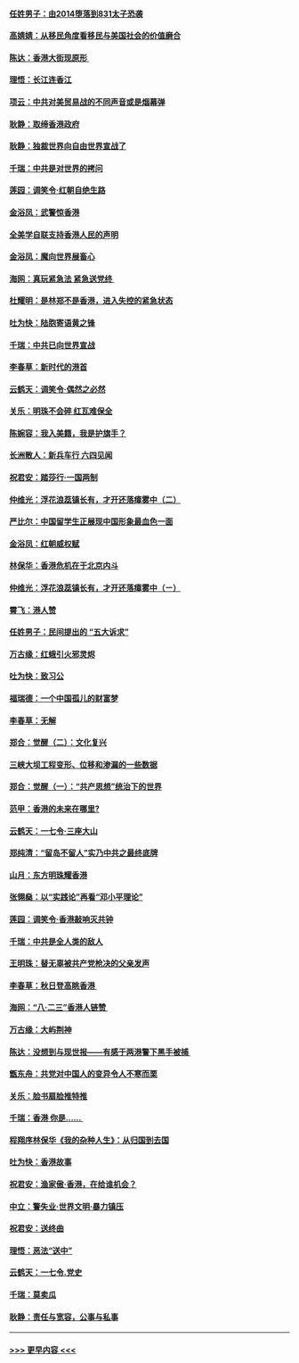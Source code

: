 #### [任姓男子：由2014堕落到831太子恐袭](../pages/nsc993/n11496683.md?t=09040411) 
#### [高婧婧：从移民角度看移民与美国社会的价值磨合](../pages/nsc993/n11495757.md?t=09040411) 
#### [陈达：香港大街现原形 ](../pages/nsc993/n11495441.md?t=09040411) 
#### [理悟：长江连香江](../pages/nsc993/n11495377.md?t=09040411) 
#### [项云：中共对美贸易战的不同声音或是烟幕弹](../pages/nsc993/n11494929.md?t=09040411) 
#### [耿静：取缔香港政府](../pages/nsc993/n11494218.md?t=09040411) 
#### [耿静：独裁世界向自由世界宣战了](../pages/nsc993/n11494190.md?t=09040411) 
#### [千瑞：中共是对世界的拷问](../pages/nsc993/n11493021.md?t=09040411) 
#### [莲园：调笑令‧红朝自绝生路](../pages/nsc993/n11493011.md?t=09040411) 
#### [金浴凤：武警惊香港](../pages/nsc993/n11492994.md?t=09040411) 
#### [全美学自联支持香港人民的声明](../pages/nsc993/n11492630.md?t=09040411) 
#### [金浴凤：魔向世界展畜心](../pages/nsc993/n11492599.md?t=09040411) 
#### [海网：真玩紧急法 紧急送党终 ](../pages/nsc993/n11492535.md?t=09040411) 
#### [杜耀明：是林郑不是香港，进入失控的紧急状态](../pages/nsc993/n11491420.md?t=09040411) 
#### [吐为快：陆胞寄语黄之锋](../pages/nsc993/n11491117.md?t=09040411) 
#### [千瑞：中共已向世界宣战](../pages/nsc993/n11490123.md?t=09040411) 
#### [李春草：新时代的港首](../pages/nsc993/n11489864.md?t=09040411) 
#### [云鹤天：调笑令·偶然之必然](../pages/nsc993/n11489701.md?t=09040411) 
#### [关乐：明珠不会碎 红瓦难保全](../pages/nsc993/n11489647.md?t=09040411) 
#### [陈婉容：我入美籍，我是护旗手？](../pages/nsc993/n11487908.md?t=09040411) 
#### [长洲散人：新兵车行 六四见闻](../pages/nsc993/n11487729.md?t=09040411) 
#### [祝君安：踏莎行‧一国两制](../pages/nsc993/n11487699.md?t=09040411) 
#### [仲维光：浮花浪蕊镇长有，才开还落瘴雾中（二）](../pages/nsc993/n11483286.md?t=09040411) 
#### [严比尔：中国留学生正展现中国形象最血色一面](../pages/nsc993/n11485145.md?t=09040411) 
#### [金浴凤：红朝威权赋](../pages/nsc993/n11485191.md?t=09040411) 
#### [林保华：香港危机在于北京内斗](../pages/nsc993/n11484593.md?t=09040411) 
#### [仲维光：浮花浪蕊镇长有，才开还落瘴雾中（ㄧ）](../pages/nsc993/n11483259.md?t=09040411) 
#### [霄飞：港人赞](../pages/nsc993/n11482957.md?t=09040411) 
#### [任姓男子：民间提出的 “五大诉求”](../pages/nsc993/n11482897.md?t=09040411) 
#### [万古缘：红蛾引火邪灵烬](../pages/nsc993/n11482886.md?t=09040411) 
#### [吐为快：致习公](../pages/nsc993/n11482867.md?t=09040411) 
#### [福瑞德：一个中国孤儿的财富梦](../pages/nsc993/n11482817.md?t=09040411) 
#### [李春草：无解](../pages/nsc993/n11482791.md?t=09040411) 
#### [郑合：觉醒（二）：文化复兴](../pages/nsc993/n11478025.md?t=09040411) 
#### [三峡大坝工程变形、位移和渗漏的一些数据](../pages/nsc993/n11478232.md?t=09040411) 
#### [郑合：觉醒（一）：“共产思想”统治下的世界](../pages/nsc993/n11477663.md?t=09040411) 
#### [范甲：香港的未来在哪里?](../pages/nsc993/n11477249.md?t=09040411) 
#### [云鹤天：一七令·三座大山](../pages/nsc993/n11477192.md?t=09040411) 
#### [郑纯清：“留岛不留人”实乃中共之最终底牌](../pages/nsc993/n11476160.md?t=09040411) 
#### [山月：东方明珠耀香港](../pages/nsc993/n11476077.md?t=09040411) 
#### [张翎燊：以“实践论”再看“邓小平理论”](../pages/nsc993/n11475733.md?t=09040411) 
#### [莲园：调笑令‧香港敲响灭共钟](../pages/nsc993/n11475723.md?t=09040411) 
#### [千瑞：中共是全人类的敌人](../pages/nsc993/n11475329.md?t=09040411) 
#### [王明珠：替无辜被共产党枪决的父亲发声](../pages/nsc993/n11474570.md?t=09040411) 
#### [李春草：秋日登高眺香港 ](../pages/nsc993/n11474491.md?t=09040411) 
#### [海网：“八·二三”香港人链赞 ](../pages/nsc993/n11474538.md?t=09040411) 
#### [万古缘：大屿荆神](../pages/nsc993/n11474401.md?t=09040411) 
#### [陈达：没想到与现世报——有感于两港警下黑手被捕 ](../pages/nsc993/n11472557.md?t=09040411) 
#### [甑东舟：共党对中国人的变异令人不寒而栗](../pages/nsc993/n11472496.md?t=09040411) 
#### [关乐：脸书扇脸推特推](../pages/nsc993/n11472488.md?t=09040411) 
#### [千瑞：香港  你是…… ](../pages/nsc993/n11472459.md?t=09040411) 
#### [程翔序林保华《我的杂种人生》：从归国到去国](../pages/nsc993/n11472369.md?t=09040411) 
#### [吐为快：香港故事](../pages/nsc993/n11471931.md?t=09040411) 
#### [祝君安：渔家傲‧香港，在给谁机会？](../pages/nsc993/n11469718.md?t=09040411) 
#### [中立：警失业‧世界文明‧暴力镇压](../pages/nsc993/n11467566.md?t=09040411) 
#### [祝君安：送终曲](../pages/nsc993/n11467546.md?t=09040411) 
#### [理悟：恶法“送中”](../pages/nsc993/n11467290.md?t=09040411) 
#### [云鹤天：一七令.党史](../pages/nsc993/n11464122.md?t=09040411) 
#### [千瑞：莫卖瓜](../pages/nsc993/n11463014.md?t=09040411) 
#### [耿静：责任与宽容，公事与私事](../pages/nsc993/n11462810.md?t=09040411) 

----
#### [ >>> 更早内容 <<< ](../indexes/nsc993-earlier.md)
